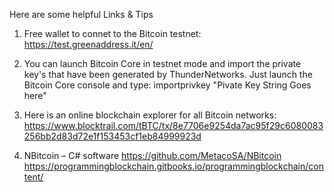 Here are some helpful Links & Tips

1. Free wallet to connet to the Bitcoin testnet: https://test.greenaddress.it/en/

2. You can launch Bitcoin Core in testnet mode and import the private key's that have been generated by ThunderNetworks.
Just launch the Bitcoin Core console and type: importprivkey "Pivate Key String Goes here"

3. Here is an online blockchain explorer for all Bitcoin networks: 
https://www.blocktrail.com/tBTC/tx/8e7706e9254da7ac95f29c6080083256bb2d83d72e1f153453cf1eb84999923d

4. NBitcoin – C# software
https://github.com/MetacoSA/NBitcoin
https://programmingblockchain.gitbooks.io/programmingblockchain/content/



